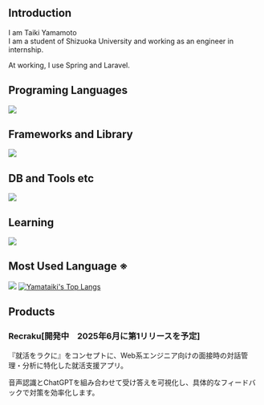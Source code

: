 ## Introduction

I am Taiki Yamamoto  
I am a student of Shizuoka University and working as an engineer in internship.

At working, I use Spring and Laravel.

## Programing Languages
![](https://skillicons.dev/icons?i=java,python,php,go,ruby,html,css,scss,js)

## Frameworks and Library
![](https://skillicons.dev/icons?i=spring,django,laravel,rails,jquery,bootstrap,pytorch)

## DB and Tools etc
![](https://skillicons.dev/icons?i=postgresql,mysql,docker,git,github,gitlab,linux,vite,wordpress,figma)

## Learning
![](https://skillicons.dev/icons?i=ts,react)

## Most Used Language ※
![](https://github-readme-stats.vercel.app/api/top-langs?username=yamataiki&show_icons=true&locale=en&layout=compact)
[![Yamataiki's Top Langs](https://github-readme-stats.vercel.app/api/top-langs/?username=yamataiki&show_icons=true&locale=ja&layout=compact&theme=radical)](https://github.com/anuraghazra/github-readme-stats)

## Products

### Recraku[開発中　2025年6月に第1リリースを予定]

『就活をラクに』をコンセプトに、Web系エンジニア向けの面接時の対話管理・分析に特化した就活支援アプリ。

音声認識とChatGPTを組み合わせて受け答えを可視化し、具体的なフィードバックで対策を効率化します。


<!--
**yamataiki/yamataiki** is a ✨ _special_ ✨ repository because its `README.md` (this file) appears on your GitHub profile.

Here are some ideas to get you started:

- 🔭 I’m currently working on ...
- 🌱 I’m currently learning ...
- 👯 I’m looking to collaborate on ...
- 🤔 I’m looking for help with ...
- 💬 Ask me about ...
- 📫 How to reach me: ...
- 😄 Pronouns: ...
- ⚡ Fun fact: ...
-->
